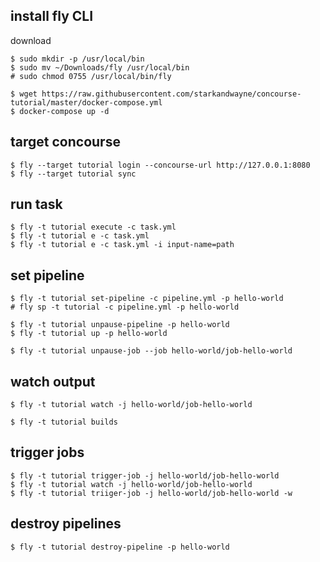 ## install fly CLI
download

```
$ sudo mkdir -p /usr/local/bin
$ sudo mv ~/Downloads/fly /usr/local/bin
# sudo chmod 0755 /usr/local/bin/fly
```

```
$ wget https://raw.githubusercontent.com/starkandwayne/concourse-tutorial/master/docker-compose.yml
$ docker-compose up -d
```

## target concourse

```
$ fly --target tutorial login --concourse-url http://127.0.0.1:8080
$ fly --target tutorial sync
```

## run task

```
$ fly -t tutorial execute -c task.yml
$ fly -t tutorial e -c task.yml
$ fly -t tutorial e -c task.yml -i input-name=path
```

## set pipeline

```
$ fly -t tutorial set-pipeline -c pipeline.yml -p hello-world
# fly sp -t tutorial -c pipeline.yml -p hello-world

$ fly -t tutorial unpause-pipeline -p hello-world
$ fly -t tutorial up -p hello-world

$ fly -t tutorial unpause-job --job hello-world/job-hello-world
```

## watch output

```
$ fly -t tutorial watch -j hello-world/job-hello-world

$ fly -t tutorial builds
```

## trigger jobs

```
$ fly -t tutorial trigger-job -j hello-world/job-hello-world
$ fly -t tutorial watch -j hello-world/job-hello-world
$ fly -t tutorial triiger-job -j hello-world/job-hello-world -w
```

## destroy pipelines

```
$ fly -t tutorial destroy-pipeline -p hello-world
```

